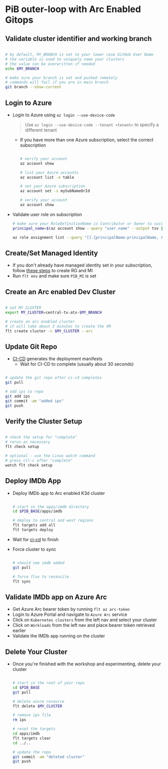# PiB outer-loop with Arc Enabled Gitops

## Validate cluster identifier and working branch

```bash

# by default, MY_BRANCH is set to your lower case GitHub User Name
# the variable is used to uniquely name your clusters
# the value can be overwritten if needed
echo $MY_BRANCH

# make sure your branch is set and pushed remotely
# commands will fail if you are in main branch
git branch --show-current

```

## Login to Azure

- Login to Azure using `az login --use-device-code`
  > Use `az login --use-device-code --tenant <tenant>` to specify a different tenant
  - If you have more than one Azure subscription, select the correct subscription

    ```bash

    # verify your account
    az account show

    # list your Azure accounts
    az account list -o table

    # set your Azure subscription
    az account set -s mySubNameOrId

    # verify your account
    az account show

    ```

- Validate user role on subscription

  ```bash
  # make sure your RoleDefinitionName is Contributor or Owner to succssfully create resources in this lab
  principal_name=$(az account show --query "user.name" --output tsv | sed -r 's/[@]+/_/g')

  az role assignment list --query "[].{principalName:principalName, roleDefinitionName:roleDefinitionName, scope:scope} | [? contains(principalName,'$principal_name')]" -o table

  ```

## Create/Set Managed Identity

- If you don't already have managed identity set in your subscription, follow [these steps](./azure-codespaces-setup.md#create-managed-identity) to create RG and MI
- Run `flt env` and make sure `PIB_MI` is set

## Create an Arc enabled Dev Cluster

```bash

# set MY_CLUSTER
export MY_CLUSTER=central-tx-atx-$MY_BRANCH

# create an arc enabled cluster
# it will take about 2 minutes to create the VM
flt create cluster -c $MY_CLUSTER --arc

```

## Update Git Repo

- [CI-CD](https://github.com/kubernetes101/pib-dev/actions) generates the deployment manifests
  - Wait for CI-CD to complete (usually about 30 seconds)

```bash

# update the git repo after ci-cd completes
git pull

# add ips to repo
git add ips
git commit -am "added ips"
git push

```

## Verify the Cluster Setup

```bash

# check the setup for "complete"
# rerun as necessary
flt check setup

# optional - use the Linux watch command
# press ctl-c after "complete"
watch flt check setup

```

## Deploy IMDb App

- Deploy IMDb app to Arc enabled K3d cluster

  ```bash

  # start in the apps/imdb directory
  cd $PIB_BASE/apps/imdb

  # deploy to central and west regions
  flt targets add all
  flt targets deploy

  ```

- Wait for [ci-cd](https://github.com/kubernetes101/pib-dev/actions) to finish
- Force cluster to sync

  ```bash

  # should see imdb added
  git pull

  # force flux to reconcile
  flt sync

  ```

## Validate IMDb app on Azure Arc

- Get Azure Arc bearer token by running
  `flt az arc-token`
- Login to Azure Portal and navigate to `Azure Arc` service
- Click on `Kubernetes clusters` from the left nav and select your cluster
- Click on `Workloads` from the left nav and place bearer token retrieved earlier
- Validate the IMDb app running on the cluster

## Delete Your Cluster

- Once you're finished with the workshop and experimenting, delete your cluster

  ```bash

  # start in the root of your repo
  cd $PIB_BASE
  git pull

  # delete azure resource
  flt delete $MY_CLUSTER

  # remove ips file
  rm ips

  # reset the targets
  cd apps/imdb
  flt targets clear
  cd ../..

  # update the repo
  git commit -am "deleted cluster"
  git push

  ```
